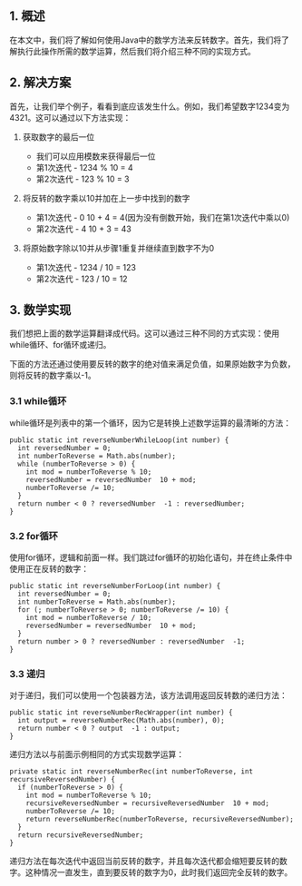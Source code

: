 ## 1. 概述

在本文中，我们将了解如何使用Java中的数学方法来反转数字。首先，我们将了解执行此操作所需的数学运算，然后我们将介绍三种不同的实现方式。

## 2. 解决方案

首先，让我们举个例子，看看到底应该发生什么。例如，我们希望数字1234变为4321。这可以通过以下方法实现：

1. 获取数字的最后一位
    + 我们可以应用模数来获得最后一位
    + 第1次迭代 - 1234 % 10 = 4
    + 第2次迭代 - 123 % 10 = 3

2. 将反转的数字乘以10并加在上一步中找到的数字
    + 第1次迭代 - 0  10 + 4 = 4(因为没有倒数开始，我们在第1次迭代中乘以0)
    + 第2次迭代 - 4  10 + 3 = 43

3. 将原始数字除以10并从步骤1重复并继续直到数字不为0
    + 第1次迭代 - 1234 / 10 = 123
    + 第2次迭代 - 123 / 10 = 12

## 3. 数学实现

我们想把上面的数学运算翻译成代码。这可以通过三种不同的方式实现：使用while循环、for循环或递归。

下面的方法还通过使用要反转的数字的绝对值来满足负值，如果原始数字为负数，则将反转的数字乘以-1。

### 3.1 while循环

while循环是列表中的第一个循环，因为它是转换上述数学运算的最清晰的方法：

```
public static int reverseNumberWhileLoop(int number) {
  int reversedNumber = 0;
  int numberToReverse = Math.abs(number);
  while (numberToReverse > 0) {
    int mod = numberToReverse % 10;
    reversedNumber = reversedNumber  10 + mod;
    numberToReverse /= 10;
  }
  return number < 0 ? reversedNumber  -1 : reversedNumber;
}
```

### 3.2 for循环

使用for循环，逻辑和前面一样。我们跳过for循环的初始化语句，并在终止条件中使用正在反转的数字：

```
public static int reverseNumberForLoop(int number) {
  int reversedNumber = 0;
  int numberToReverse = Math.abs(number);
  for (; numberToReverse > 0; numberToReverse /= 10) {
    int mod = numberToReverse / 10;
    reversedNumber = reversedNumber  10 + mod;
  }
  return number > 0 ? reversedNumber : reversedNumber  -1;
}
```

### 3.3 递归

对于递归，我们可以使用一个包装器方法，该方法调用返回反转数的递归方法：

```
public static int reverseNumberRecWrapper(int number) {
  int output = reverseNumberRec(Math.abs(number), 0);
  return number < 0 ? output  -1 : output;
}
```

递归方法以与前面示例相同的方式实现数学运算：

```
private static int reverseNumberRec(int numberToReverse, int recursiveReversedNumber) {
  if (numberToReverse > 0) {
    int mod = numberToReverse % 10;
    recursiveReversedNumber = recursiveReversedNumber  10 + mod;
    numberToReverse /= 10;
    return reverseNumberRec(numberToReverse, recursiveReversedNumber);
  }
  return recursiveReversedNumber;
}
```

递归方法在每次迭代中返回当前反转的数字，并且每次迭代都会缩短要反转的数字。这种情况一直发生，直到要反转的数字为0，此时我们返回完全反转的数字。